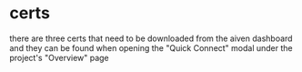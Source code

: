 # certs

there are three certs that need to be downloaded from the aiven dashboard and they can be found when opening the "Quick Connect" modal under the project's "Overview" page
